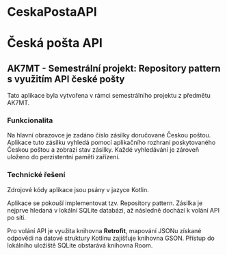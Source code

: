 # CeskaPostaAPI
# Česká pošta API

## AK7MT - Semestrální projekt: Repository pattern s využitím API české pošty

Tato aplikace byla vytvořena v rámci semestrálního projektu z předmětu AK7MT.

### Funkcionalita

Na hlavní obrazovce je zadáno číslo zásilky doručované Českou poštou. Aplikace tuto zásilku vyhledá pomocí aplikačního rozhraní poskytovaného Českou poštou a zobrazí stav zásilky. Každé vyhledávání je zároveň uloženo do perzistentní paměti zařízení.

### Technické řešení
Zdrojové kódy aplikace jsou psány v jazyce Kotlin.

Aplikace se pokouší implementovat tzv. Repository pattern. Zásilka je nejprve hledaná v lokální SQLite databázi, až následně dochází k volání API po síti.

Pro volání API je využita knihovna **Retrofit**, mapování JSONu získané odpovědi na datové struktury Kotlinu zajišťuje knihovna GSON. Přístup do lokálního uložiště SQLite obstarává knihovna Room.
